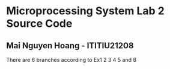 # Microprocessing System Lab 2 Source Code

## Mai Nguyen Hoang - ITITIU21208

There are 6 branches according to Ex1 2 3 4 5 and 8
